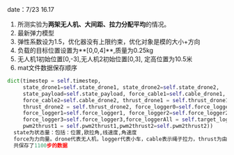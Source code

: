 date：7/23 16.17

1. 所测实验为**两架无人机、大间距、拉力分配平均**的情况。
2. 最新弹力模型
3. 弹性系数设为1.5，优化器没有上限约束，优化对象是模的大小+方向
4. 负载的目标位置设置为**[0,0,4]**,质量为0.25kg
5. 无人机1初始位置[0,-3],无人机2初始位置[0,3], 定高位置为10.5米
6. mat文件数据保存顺序

```python
dict(timestep = self.timestep,
     state_drone1=self.state_drone1, state_drone2=self.state_drone2,
     state_payload=self.state_payload, force_cable1=self.cable_drone1,
     force_cable2=self.cable_drone2, thrust_drone1 = self.thrust_drone1,
     thrust_drone2 = self.thrust_drone2, force_logger0=self.force_logger0,
     force_logger1=self.force_logger1, force_logger2=self.force_logger2,
     force_logger3=self.force_logger3,force_loggerAll = self.target_loggerAll,
     pwm2thrust1 = self.pwm2thrust1,pwm2thrust2=self.pwm2thrust2))
  state为状态量：包括：位置,欧拉角,线速度,角速度
  force为力向量。drone代表无人机，logger代表小车，cable表示绳子拉力，thrust为由PWM波转换过来的推力力向量，方向由欧拉角通过zyx的顺序得到。pwm2thrust1是第一架无人机4个螺旋桨各自的推力大小，pwm2thrust2是第二架的螺旋桨推力大小。
  共保存了1100步的数据
```

